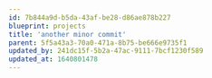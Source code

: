 ```yaml
---
id: 7b844a9d-b5da-43af-be28-d86ae878b227
blueprint: projects
title: 'another minor commit'
parent: 5f5a43a3-70a0-471a-8b75-be666e9735f1
updated_by: 241dc15f-5b2a-47ac-9111-7bcf1230f589
updated_at: 1640801478
---
```


